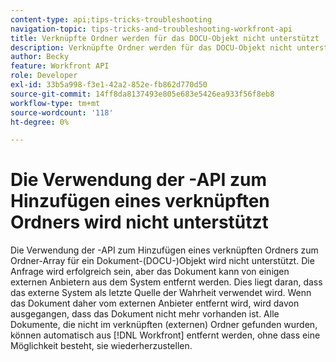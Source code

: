 ```yaml
---
content-type: api;tips-tricks-troubleshooting
navigation-topic: tips-tricks-and-troubleshooting-workfront-api
title: Verknüpfte Ordner werden für das DOCU-Objekt nicht unterstützt
description: Verknüpfte Ordner werden für das DOCU-Objekt nicht unterstützt
author: Becky
feature: Workfront API
role: Developer
exl-id: 33b5a998-f3e1-42a2-852e-fb862d770d50
source-git-commit: 14ff8da8137493e805e683e5426ea933f56f8eb8
workflow-type: tm+mt
source-wordcount: '118'
ht-degree: 0%

---
```


# Die Verwendung der -API zum Hinzufügen eines verknüpften Ordners wird nicht unterstützt

Die Verwendung der -API zum Hinzufügen eines verknüpften Ordners zum Ordner-Array für ein Dokument-(DOCU-)Objekt wird nicht unterstützt. Die Anfrage wird erfolgreich sein, aber das Dokument kann von einigen externen Anbietern aus dem System entfernt werden. Dies liegt daran, dass das externe System als letzte Quelle der Wahrheit verwendet wird. Wenn das Dokument daher vom externen Anbieter entfernt wird, wird davon ausgegangen, dass das Dokument nicht mehr vorhanden ist. Alle Dokumente, die nicht im verknüpften (externen) Ordner gefunden wurden, können automatisch aus [!DNL Workfront] entfernt werden, ohne dass eine Möglichkeit besteht, sie wiederherzustellen.
